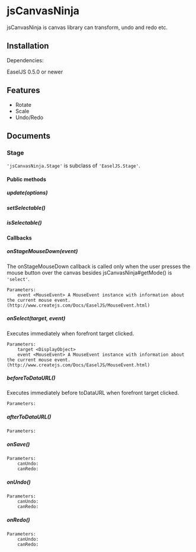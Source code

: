 
# jsCanvasNinja

jsCanvasNinja is canvas library can transform, undo and redo etc.

## Installation

Dependencies:

EaselJS 0.5.0 or newer

## Features

- Rotate
- Scale
- Undo/Redo

## Documents

### Stage

`'jsCanvasNinja.Stage'` is subclass of `'EaselJS.Stage'`.

#### Public methods

##### update(options)

##### setSelectable()

##### isSelectable()

#### Callbacks

##### onStageMouseDown(event)

The onStageMouseDown callback is called only when the user presses the mouse button over the canvas besides jsCanvasNinja#getMode() is `'select'`.

```
Parameters:
	event <MouseEvent> A MouseEvent instance with information about the current mouse event. (http://www.createjs.com/Docs/EaselJS/MouseEvent.html)
```

##### onSelect(target, event)

Executes immediately when forefront target clicked.

```
Parameters:
	target <DisplayObject>
	event <MouseEvent> A MouseEvent instance with information about the current mouse event. (http://www.createjs.com/Docs/EaselJS/MouseEvent.html)
```

##### beforeToDataURL()

Executes immediately before toDataURL when forefront target clicked.

```
Parameters:
```

##### afterToDataURL()

```
Parameters:
```

##### onSave()

```
Parameters:
	canUndo:
	canRedo:
```

##### onUndo()

```
Parameters:
	canUndo:
	canRedo:
```

##### onRedo()

```
Parameters:
	canUndo:
	canRedo:
```

